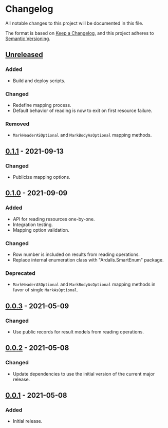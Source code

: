 # Changelog
All notable changes to this project will be documented in this file.

The format is based on [Keep a Changelog](https://keepachangelog.com/en/1.0.0/),
and this project adheres to [Semantic Versioning](https://semver.org/spec/v2.0.0.html).

## [Unreleased]
### Added
- Build and deploy scripts.

### Changed
- Redefine mapping process.
- Default behavior of reading is now to exit on first resource failure.

### Removed
- `MarkHeaderASOptional` and `MarkBodyAsOptional` mapping methods.

## [0.1.1] - 2021-09-13
### Changed
- Publicize mapping options.

## [0.1.0] - 2021-09-09
### Added
- API for reading resources one-by-one.
- Integration testing.
- Mapping option validation.

### Changed
- Row number is included on results from reading operations.
- Replace internal enumeration class with "Ardalis.SmartEnum" package.

### Deprecated
- `MarkHeaderASOptional` and `MarkBodyAsOptional` mapping methods in favor of single `MarkAsOptional`.

## [0.0.3] - 2021-05-09
### Changed
- Use public records for result models from reading operations.

## [0.0.2] - 2021-05-08
### Changed
- Update dependencies to use the initial version of the current major release.

## [0.0.1] - 2021-05-08
### Added
- Initial release.

[Unreleased]: https://github.com/lanceccraig/SpreadsheetIO/compare/0.1.1...HEAD
[0.1.1]: https://github.com/lanceccraig/SpreadsheetIO/compare/0.1.0...0.1.1
[0.1.0]: https://github.com/lanceccraig/SpreadsheetIO/compare/0.0.3...0.1.0
[0.0.3]: https://github.com/lanceccraig/SpreadsheetIO/compare/0.0.2...0.0.3
[0.0.2]: https://github.com/lanceccraig/SpreadsheetIO/compare/0.0.1...0.0.2
[0.0.1]: https://github.com/lanceccraig/SpreadsheetIO/releases/tag/0.0.1

